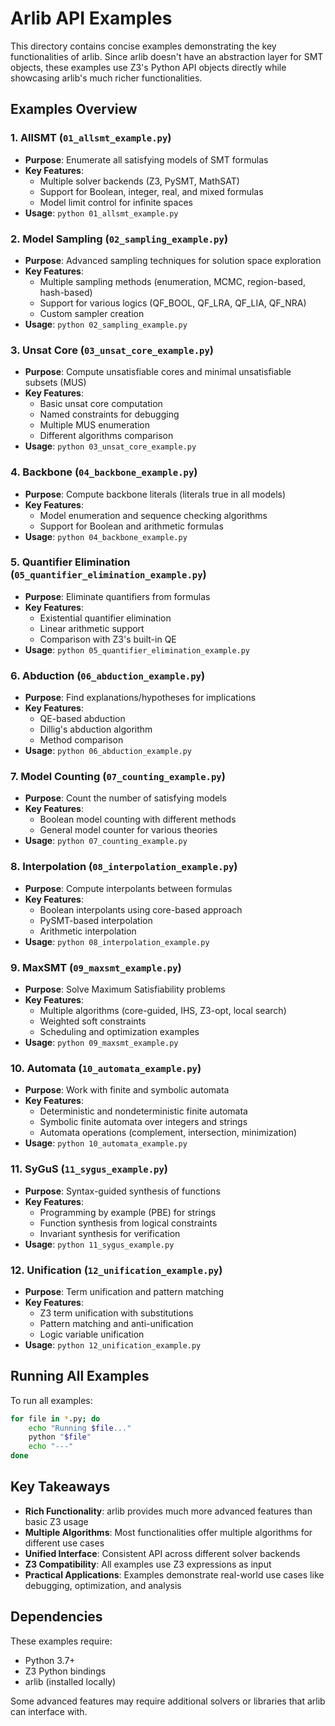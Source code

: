 # Arlib API Examples

This directory contains concise examples demonstrating the key functionalities of arlib. Since arlib doesn't have an abstraction layer for SMT objects, these examples use Z3's Python API objects directly while showcasing arlib's much richer functionalities.

## Examples Overview

### 1. AllSMT (`01_allsmt_example.py`)
- **Purpose**: Enumerate all satisfying models of SMT formulas
- **Key Features**: 
  - Multiple solver backends (Z3, PySMT, MathSAT)
  - Support for Boolean, integer, real, and mixed formulas
  - Model limit control for infinite spaces
- **Usage**: `python 01_allsmt_example.py`

### 2. Model Sampling (`02_sampling_example.py`)
- **Purpose**: Advanced sampling techniques for solution space exploration
- **Key Features**:
  - Multiple sampling methods (enumeration, MCMC, region-based, hash-based)
  - Support for various logics (QF_BOOL, QF_LRA, QF_LIA, QF_NRA)
  - Custom sampler creation
- **Usage**: `python 02_sampling_example.py`

### 3. Unsat Core (`03_unsat_core_example.py`)
- **Purpose**: Compute unsatisfiable cores and minimal unsatisfiable subsets (MUS)
- **Key Features**:
  - Basic unsat core computation
  - Named constraints for debugging
  - Multiple MUS enumeration
  - Different algorithms comparison
- **Usage**: `python 03_unsat_core_example.py`

### 4. Backbone (`04_backbone_example.py`)
- **Purpose**: Compute backbone literals (literals true in all models)
- **Key Features**:
  - Model enumeration and sequence checking algorithms
  - Support for Boolean and arithmetic formulas
- **Usage**: `python 04_backbone_example.py`

### 5. Quantifier Elimination (`05_quantifier_elimination_example.py`)
- **Purpose**: Eliminate quantifiers from formulas
- **Key Features**:
  - Existential quantifier elimination
  - Linear arithmetic support
  - Comparison with Z3's built-in QE
- **Usage**: `python 05_quantifier_elimination_example.py`

### 6. Abduction (`06_abduction_example.py`)
- **Purpose**: Find explanations/hypotheses for implications
- **Key Features**:
  - QE-based abduction
  - Dillig's abduction algorithm
  - Method comparison
- **Usage**: `python 06_abduction_example.py`

### 7. Model Counting (`07_counting_example.py`)
- **Purpose**: Count the number of satisfying models
- **Key Features**:
  - Boolean model counting with different methods
  - General model counter for various theories
- **Usage**: `python 07_counting_example.py`

### 8. Interpolation (`08_interpolation_example.py`)
- **Purpose**: Compute interpolants between formulas
- **Key Features**:
  - Boolean interpolants using core-based approach
  - PySMT-based interpolation
  - Arithmetic interpolation
- **Usage**: `python 08_interpolation_example.py`

### 9. MaxSMT (`09_maxsmt_example.py`)
- **Purpose**: Solve Maximum Satisfiability problems
- **Key Features**:
  - Multiple algorithms (core-guided, IHS, Z3-opt, local search)
  - Weighted soft constraints
  - Scheduling and optimization examples
- **Usage**: `python 09_maxsmt_example.py`

### 10. Automata (`10_automata_example.py`)
- **Purpose**: Work with finite and symbolic automata
- **Key Features**:
  - Deterministic and nondeterministic finite automata
  - Symbolic finite automata over integers and strings
  - Automata operations (complement, intersection, minimization)
- **Usage**: `python 10_automata_example.py`

### 11. SyGuS (`11_sygus_example.py`)
- **Purpose**: Syntax-guided synthesis of functions
- **Key Features**:
  - Programming by example (PBE) for strings
  - Function synthesis from logical constraints
  - Invariant synthesis for verification
- **Usage**: `python 11_sygus_example.py`

### 12. Unification (`12_unification_example.py`)
- **Purpose**: Term unification and pattern matching
- **Key Features**:
  - Z3 term unification with substitutions
  - Pattern matching and anti-unification
  - Logic variable unification
- **Usage**: `python 12_unification_example.py`

## Running All Examples

To run all examples:
```bash
for file in *.py; do
    echo "Running $file..."
    python "$file"
    echo "---"
done
```

## Key Takeaways

- **Rich Functionality**: arlib provides much more advanced features than basic Z3 usage
- **Multiple Algorithms**: Most functionalities offer multiple algorithms for different use cases
- **Unified Interface**: Consistent API across different solver backends
- **Z3 Compatibility**: All examples use Z3 expressions as input
- **Practical Applications**: Examples demonstrate real-world use cases like debugging, optimization, and analysis

## Dependencies

These examples require:
- Python 3.7+
- Z3 Python bindings
- arlib (installed locally)

Some advanced features may require additional solvers or libraries that arlib can interface with. 